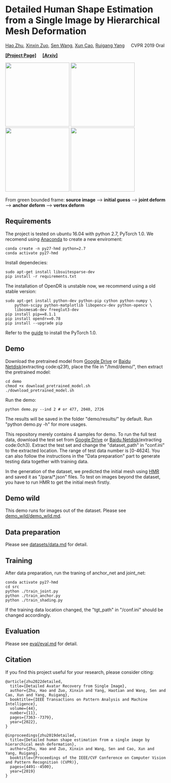 # Detailed Human Shape Estimation from a Single Image by Hierarchical Mesh Deformation

[Hao Zhu](https://zhuhao-nju.github.io/), [Xinxin Zuo](https://sites.google.com/site/xinxinzuohome/), [Sen Wang](https://sites.google.com/site/senwang1312home/), [Xun Cao](https://cite.nju.edu.cn/People/Faculty/20190621/i5054.html), [Ruigang Yang](https://orcid.org/0000-0001-5296-6307) &nbsp; &nbsp; CVPR 2019 Oral

**[[Project Page]](http://cite.nju.edu.cn/Researches/3DCaptureandReconstruction/20190621/i5141.html)** &nbsp; &nbsp; **[[Arxiv]](https://arxiv.org/abs/1904.10506)**

<img src="https://github.com/zhuhao-nju/hmd/blob/master/demo/results/2726.gif" width="200"> <img src="https://github.com/zhuhao-nju/hmd/blob/master/demo/results/0002.gif" width="200"> <img src="https://github.com/zhuhao-nju/hmd/blob/master/demo/results/0477.gif" width="200"> <img src="https://github.com/zhuhao-nju/hmd/blob/master/demo/results/2040.gif" width="200">

From green bounded frame:
**source image** --> **initial guess** --> **joint deform** -->  **anchor deform** --> **vertex deform**

## Requirements
The project is tested on ubuntu 16.04 with python 2.7, PyTorch 1.0.  We recomend using [Anaconda](https://www.anaconda.com/download/#linux) to create a new enviroment:
```
conda create -n py27-hmd python=2.7
conda activate py27-hmd
```

Install dependecies:
```
sudo apt-get install libsuitesparse-dev
pip install -r requirements.txt
```

The installation of OpenDR is unstable now, we recommend using a old stable version:
```
sudo apt-get install python-dev python-pip cython python-numpy \
    python-scipy python-matplotlib libopencv-dev python-opencv \
    libosmesa6-dev freeglut3-dev
pip install pip==8.1.1
pip install opendr==0.78
pip install --upgrade pip
```

Refer to the [guide](https://pytorch.org/get-started/locally/) to install the PyTorch 1.0.

## Demo
Download the pretrained model from [Google Drive](https://drive.google.com/file/d/1LaQBoJPvrqAkF2AGzeV97lmMu9OhsGAS/view?usp=sharing) or [Baidu Netdisk](https://pan.baidu.com/s/11NpU9NAiO6KOHveWo6tRAg)(extracting code:q23f), place the file in "/hmd/demo/", then extract the pretrained model:
```
cd demo
chmod +x download_pretrained_model.sh
./download_pretrained_model.sh
```
Run the demo:
```
python demo.py --ind 2 # or 477, 2040, 2726
```
The results will be saved in the folder "demo/results/" by default.  Run "python demo.py -h" for more usages.

This repository merely contains 4 samples for demo. To run the full test data, download the test set from [Google Drive](https://drive.google.com/open?id=1ifcvLFJb1t9uS9bz0CxqhaYUfXvQNHC4) or [Baidu Netdisk](https://pan.baidu.com/s/1OVfM4ETgkFiUgmGpp0Cb4A)(extracting code:0ch3).  Extract the test set and change the "dataset_path" in "conf.ini" to the extracted location.  The range of test data number is [0-4624].  You can also follow the instructions in the "Data preparation" part to generate testing data together with training data.

In the generation of the dataset, we predicted the initial mesh using [HMR](https://github.com/akanazawa/hmr) and saved it as "/para/\*.json" files.  To test on images beyond the dataset, you have to run HMR to get the initial mesh firstly.

## Demo wild
This demo runs for images out of the dataset.  Please see [demo_wild/demo_wild.md](/demo_wild/demo_wild.md).

## Data preparation
Please see [datasets/data.md](/datasets/data.md) for detail.

## Training
After data preparation, run the traning of anchor_net and joint_net:
```
conda activate py27-hmd
cd src
python ./train_joint.py
python ./train_anchor.py
python ./train_shading.py
```
If the training data location changed, the "tgt_path" in "/conf.ini" should be changed accordingly.

## Evaluation
Please see [eval/eval.md](/eval/eval.md) for detail.

## Citation
If you find this project useful for your research, please consider citing:
```
@article{zhu2022detailed,
  title={Detailed Avatar Recovery from Single Image},
  author={Zhu, Hao and Zuo, Xinxin and Yang, Haotian and Wang, Sen and Cao, Xun and Yang, Ruigang},
  booktitle={IEEE Transactions on Pattern Analysis and Machine Intelligence},
  volume={44},
  number={11},
  pages={7363--7379},
  year={2022},
}
```

```
@inproceedings{zhu2019detailed,
  title={Detailed human shape estimation from a single image by hierarchical mesh deformation},
  author={Zhu, Hao and Zuo, Xinxin and Wang, Sen and Cao, Xun and Yang, Ruigang},
  booktitle={Proceedings of the IEEE/CVF Conference on Computer Vision and Pattern Recognition (CVPR)},
  pages={4491--4500},
  year={2019}
}
```

